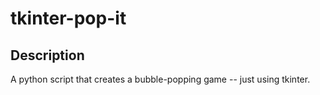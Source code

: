 # tkinter-pop-it
<h2>Description</h2>
A python script that creates a bubble-popping game -- just using tkinter. 
